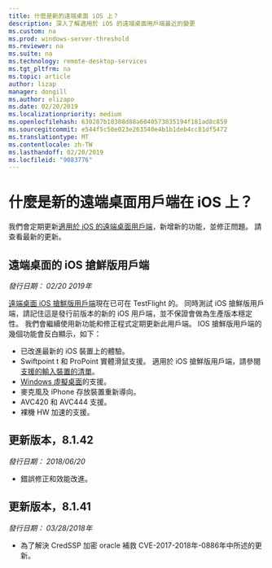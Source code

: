 ```yaml
---
title: 什麼是新的遠端桌面 iOS 上？
description: 深入了解適用於 iOS 的遠端桌面用戶端最近的變更
ms.custom: na
ms.prod: windows-server-threshold
ms.reviewer: na
ms.suite: na
ms.technology: remote-desktop-services
ms.tgt_pltfrm: na
ms.topic: article
author: lizap
manager: dongill
ms.author: elizapo
ms.date: 02/20/2019
ms.localizationpriority: medium
ms.openlocfilehash: 630287b10308d88a6040573035194f181ad8c859
ms.sourcegitcommit: e544f5c50e023e263540e4b1b1deb4cc81df5472
ms.translationtype: MT
ms.contentlocale: zh-TW
ms.lasthandoff: 02/20/2019
ms.locfileid: "9083776"
---
```

# 什麼是新的遠端桌面用戶端在 iOS 上？

我們會定期更新[適用於 iOS 的遠端桌面用戶端](remote-desktop-ios.md)，新增新的功能，並修正問題。 請查看最新的更新。

## 遠端桌面的 iOS 搶鮮版用戶端
*發行日期： 02/20 2019年*

[遠端桌面 iOS 搶鮮版用戶端](remote-desktop-ios.md#download-the-remote-desktop-ios-beta-client)現在已可在 TestFlight 的。 同時測試 iOS 搶鮮版用戶端，請記住這是發行前版本的新的 iOS 用戶端，並不保證會做為生產版本穩定性。 我們會繼續使用新功能和修正程式定期更新此用戶端。 IOS 搶鮮版用戶端的幾個功能會反白顯示，如下：

- 已改進最新的 iOS 裝置上的體驗。
- Swiftpoint t 和 ProPoint 實體滑鼠支援。 適用於 iOS 搶鮮版用戶端，請參閱[支援的輸入裝置的清單](remote-desktop-ios.md#supported-input-devices)。
- [Windows 虛擬桌面](https://aka.ms/wvd)的支援。
- 麥克風及 iPhone 存放裝置重新導向。
- AVC420 和 AVC444 支援。
- 裸機 HW 加速的支援。

## 更新版本，8.1.42
*發行日期： 2018/06/20*

- 錯誤修正和效能改進。

## 更新版本，8.1.41
*發行日期： 03/28/2018年*

- 為了解決 CredSSP 加密 oracle 補救 CVE-2017-2018年-0886年中所述的更新。
 
